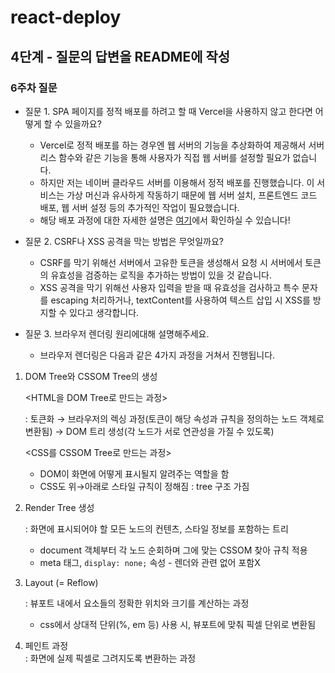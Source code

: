 # react-deploy
## 4단계 - 질문의 답변을 README에 작성

### 6주차 질문
- 질문 1. SPA 페이지를 정적 배포를 하려고 할 때 Vercel을 사용하지 않고 한다면 어떻게 할 수 있을까요?
  - Vercel로 정적 배포를 하는 경우엔 웹 서버의 기능을 추상화하여 제공해서 서버리스 함수와 같은 기능을 통해 사용자가 직접 웹 서버를 설정할 필요가 없습니다.
  - 하지만 저는 네이버 클라우드 서버를 이용해서 정적 배포를 진행했습니다. 이 서비스는 가상 머신과 유사하게 작동하기 때문에 웹 서버 설치, 프론트엔드 코드 배포, 웹 서버 설정 등의 추가적인 작업이 필요했습니다.
  - 해당 배포 과정에 대한 자세한 설명은 [여기](https://garbagetime.notion.site/0000b1da7eb34bba924d109b68ed972b)에서 확인하실 수 있습니다!  

- 질문 2. CSRF나 XSS 공격을 막는 방법은 무엇일까요?
  - CSRF를 막기 위해선 서버에서 고유한 토큰을 생성해서 요청 시 서버에서 토큰의 유효성을 검증하는 로직을 추가하는 방법이 있을 것 같습니다.
  - XSS 공격을 막기 위해선 사용자 입력을 받을 때 유효성을 검사하고 특수 문자를 escaping 처리하거나, textContent를 사용하여 텍스트 삽입 시 XSS를 방지할 수 있다고 생각합니다.  

- 질문 3. 브라우저 렌더링 원리에대해 설명해주세요.
  - 브라우저 렌더링은 다음과 같은 4가지 과정을 거쳐서 진행됩니다.  

1. DOM Tree와 CSSOM Tree의 생성
    
    <HTML을 DOM Tree로 만드는 과정>
    
    : 토큰화 → 브라우저의 렉싱 과정(토큰이 해당 속성과 규칙을 정의하는 노드 객체로 변환됨) → DOM 트리 생성(각 노드가 서로 연관성을 가질 수 있도록)
    
    <CSS를 CSSOM Tree로 만드는 과정>
    
    - DOM이 화면에 어떻게 표시될지 알려주는 역할을 함
    - CSS도 위→아래로 스타일 규칙이 정해짐 : tree 구조 가짐
2. Render Tree 생성
    
    : 화면에 표시되어야 할 모든 노드의 컨텐츠, 스타일 정보를 포함하는 트리
    
    - document 객체부터 각 노드 순회하며 그에 맞는 CSSOM 찾아 규칙 적용
    - meta 태그, `display: none;` 속성 - 렌더와 관련 없어 포함X
3. Layout (= Reflow)
    
    : 뷰포트 내에서 요소들의 정확한 위치와 크기를 계산하는 과정
    
    - css에서 상대적 단위(%, em 등) 사용 시, 뷰포트에 맞춰 픽셀 단위로 변환됨

4. 페인트 과정  
: 화면에 실제 픽셀로 그려지도록 변환하는 과정